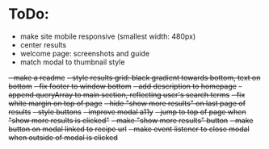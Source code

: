 # ToDo:

- make site mobile responsive (smallest width: 480px)
- center results
- welcome page: screenshots and guide
- match modal to thumbnail style

~~- make a readme~~
~~- style results grid: black gradient towards bottom, text on bottom~~
~~- fix footer to window bottom~~
~~- add description to homepage~~
~~- append queryArray to main section, reflecting user's search terms~~
~~- fix white margin on top of page~~
~~- hide "show more results" on last page of results~~
~~- style buttons~~
~~- improve modal a11y~~
~~- jump to top of page when "show more results is clicked"~~
~~- make "show more results" button~~
~~- make button on modal linked to recipe url~~
~~- make event listener to close modal when outside of modal is clicked~~

